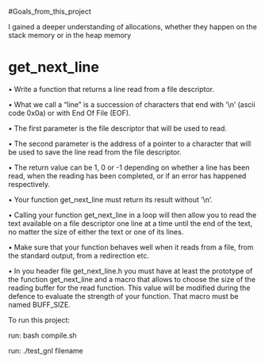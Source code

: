 #Goals_from_this_project

I gained a deeper understanding of allocations, whether they happen on the
stack memory or in the heap memory

# get_next_line
• Write a function that returns a line read from a file descriptor.

• What we call a “line” is a succession of characters that end with ’\n’ (ascii code
0x0a) or with End Of File (EOF).

 • The first parameter is the file descriptor that will be used to read.

• The second parameter is the address of a pointer to a character that will be used
to save the line read from the file descriptor.

• The return value can be 1, 0 or -1 depending on whether a line has been read,
when the reading has been completed, or if an error has happened respectively.

• Your function get_next_line must return its result without ’\n’.

• Calling your function get_next_line in a loop will then allow you to read the text
available on a file descriptor one line at a time until the end of the text, no matter
the size of either the text or one of its lines.

• Make sure that your function behaves well when it reads from a file, from the
standard output, from a redirection etc.

• In you header file get_next_line.h you must have at least the prototype of the
function get_next_line and a macro that allows to choose the size of the reading
buffer for the read function. This value will be modified during the defence to
evaluate the strength of your function. That macro must be named BUFF_SIZE.

To run this project:

run: bash compile.sh

run: ./test_gnl filename
